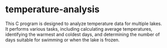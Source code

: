 # temperature-analysis
This C program is designed to analyze temperature data for multiple lakes. It performs various tasks, including calculating average temperatures, identifying the warmest and coldest days, and determining the number of days suitable for swimming or when the lake is frozen.
